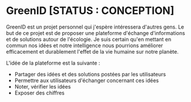 # GreenID [STATUS : CONCEPTION]

GreenID est un projet personnel qui j'espère intéressera d'autres gens. Le but de ce projet est de proposer une plateforme d'échange d'informations et de solutions autour de l'écologie. Je suis certain qu'en mettant en commun nos idées et notre intelligence nous pourrions améliorer efficacement et durablement l'effet de la vie humaine sur notre planète.

L'idée de la plateforme est la suivante :

* Partager des idées et des solutions postées par les utilisateurs
* Permettre aux utilisateurs d'échanger concernant ces idées
* Noter, vérifier les idées
* Exposer des chiffres
